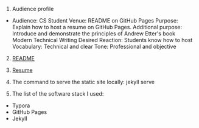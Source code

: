 
1. Audience profile
  - Audience: CS Student
    Venue: README on GitHub Pages
    Purpose: Explain how to host a resume on GitHub Pages.
    Additional purpose: Introduce and demonstrate the principles of Andrew Etter's
    book Modern Technical Writing
    Desired Reaction: Students know how to host
    Vocabulary: Technical and clear
    Tone: Professional and objective

2. [README](https://github.com/Onekila/Onekila.github.io#readme)

3. [Resume](https://github.com/Onekila/Onekila.github.io/blob/main/7863364_A2_Resume.md)

4. The command to serve the static site locally: jekyll serve

5. The list of the software stack I used:
- Typora
- GitHub Pages
- Jekyll

 

 
